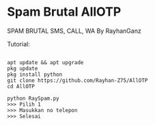 # Spam Brutal AllOTP
SPAM BRUTAL SMS, CALL, WA By RayhanGanz

Tutorial:
<pre><code>
apt update && apt upgrade
pkg update
pkg install python
git clone https://github.com/Rayhan-Z75/AllOTP
cd AllOTP

python RaySpam.py
>>> Pilih 1
>>> Masukkan no telepon
>>> Selesai
</code></pre>
